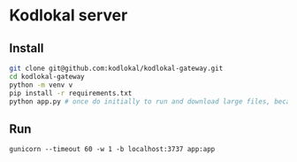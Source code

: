 # Kodlokal server

## Install

```bash
git clone git@github.com:kodlokal/kodlokal-gateway.git
cd kodlokal-gateway
python -m venv v
pip install -r requirements.txt
python app.py # once do initially to run and download large files, because gunicorn times out with default settings
```

## Run

```
gunicorn --timeout 60 -w 1 -b localhost:3737 app:app
```
